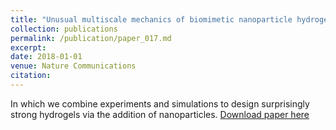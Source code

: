 ```yaml
---
title: "Unusual multiscale mechanics of biomimetic nanoparticle hydrogels"
collection: publications
permalink: /publication/paper_017.md
excerpt:
date: 2018-01-01
venue: Nature Communications
citation:
---
```

In which we combine experiments and simulations to design surprisingly strong
hydrogels via the addition of nanoparticles.
[Download paper here](http://pfdamasceno.github.io/files/2018_Zhou.pdf)
